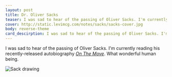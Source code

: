 ```yaml
---
layout: post
title: Dr. Oliver Sacks
teaser: I was sad to hear of the passing of Oliver Sacks. I'm currently reading his recently-released autobiography. What wonderful human being.
cover: http://static.levimcg.com/notes/sacks/sacks-cover.jpg
body: reverse-theme
card_descirption: I was sad to hear of the passing of Oliver Sacks. I'm currently reading his recently-released autobiography. What wonderful human being.
---
```

I was sad to hear of the passing of Oliver Sacks. I'm currently reading his recently-released autobiography [_On The Move_](http://www.amazon.com/On-Move-Life-Oliver-Sacks/dp/0385352549). What wonderful human being.

![Sack drawing](http://static.levimcg.com/notes/sacks/sacks--small.png)
